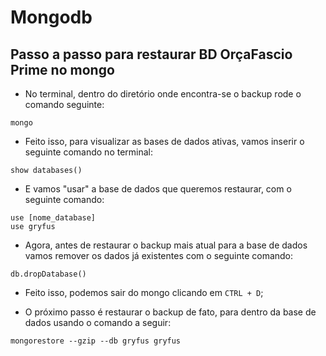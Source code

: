 # Mongodb


## Passo a passo para restaurar BD OrçaFascio Prime no mongo

- No terminal, dentro do diretório onde encontra-se o backup rode o comando seguinte:

```
mongo
```

- Feito isso, para visualizar as bases de dados ativas, vamos inserir o seguinte comando no terminal:

```
show databases()
```

- E vamos "usar" a base de dados que queremos restaurar, com o seguinte comando:

```
use [nome_database]
use gryfus
```

- Agora, antes de restaurar o backup mais atual para a base de dados vamos remover os dados já existentes com o seguinte comando:

```
db.dropDatabase()
```

- Feito isso, podemos sair do mongo clicando em `CTRL + D`;

- O próximo passo é restaurar o backup de fato, para dentro da base de dados usando o comando a seguir:

```
mongorestore --gzip --db gryfus gryfus
```

